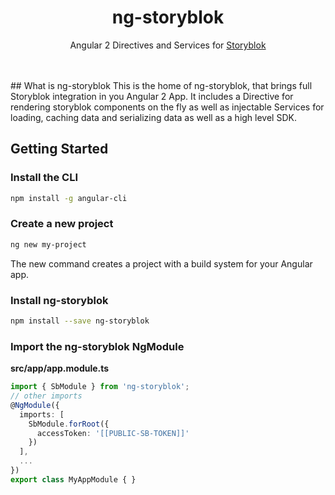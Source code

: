 <p align="center">
  <h1 align="center">ng-storyblok</h1>
  <p align="center">Angular 2 Directives and Services for <a href="https://storyblok.com" target="_blank">Storyblok</a></p>
</p>
<br><br>
## What is ng-storyblok
This is the home of ng-storyblok, that brings full Storyblok integration in you Angular 2 App. It includes a Directive for rendering storyblok components on the fly as well as injectable Services for loading, caching data and serializing data as well as a high level SDK.

## Getting Started

### Install the CLI
 
 ```bash
 npm install -g angular-cli
 ```
 
### Create a new project
 
 ```bash
 ng new my-project
 ```

The new command creates a project with a build system for your Angular app.

### Install ng-storyblok

```bash
npm install --save ng-storyblok
```

### Import the ng-storyblok NgModule
  
**src/app/app.module.ts**
```ts
import { SbModule } from 'ng-storyblok';
// other imports 
@NgModule({
  imports: [
    SbModule.forRoot({
      accessToken: '[[PUBLIC-SB-TOKEN]]'
    })
  ],
  ...
})
export class MyAppModule { }
```

